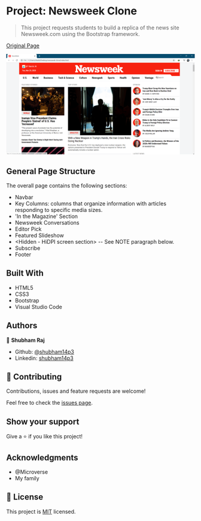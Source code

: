 # Project: Newsweek Clone

> This project requests students to build a replica of the news site Newsweek.com using the Bootstrap framework.

[Original Page](http://newsweek.com/)

![screenshot](./app_screenshot.png)

## General Page Structure
 
The overall page contains the following sections: 
- Navbar
- Key Columns: columns that organize information with articles responding to specific media sizes.
- 'In the Magazine' Section
- Newsweek Conversations
- Editor Pick
- Featured Slideshow
- <Hidden - HiDPI screen section> -- See NOTE paragraph below.
- Subscribe 
- Footer

 
## Built With

- HTML5
- CSS3
- Bootstrap
- Visual Studio Code

## Authors

👤 **Shubham Raj**

- Github: [@shubham14p3](https://github.com/shubham14p3)
- Linkedin: [shubham14p3](https://linkedin.com/shubham14p3)

## 🤝 Contributing

Contributions, issues and feature requests are welcome!

Feel free to check the [issues page](https://github.com/canriquez/newsweek-clone/issues/).

## Show your support

Give a ⭐️ if you like this project!

## Acknowledgments

- @Microverse
- My family

## 📝 License

This project is [MIT](lic.url) licensed.
